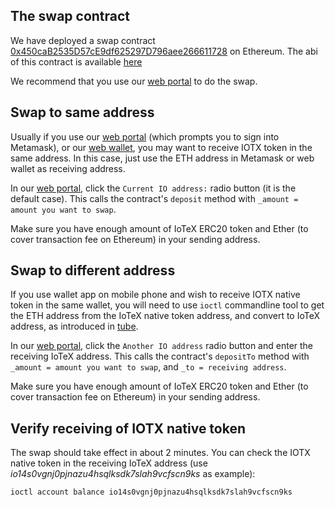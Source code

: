 ##  The swap contract

We have deployed a swap contract [0x450caB2535D57cE9df625297D796aee266611728](https://etherscan.io/address/0x450caB2535D57cE9df625297D796aee266611728) on Ethereum. The abi of this contract is available [here](https://github.com/iotexproject/iotex-bootstrap/blob/master/tube/e2n.abi)

We recommend that you use our [web portal](https://member.iotex.io/tools/iotex) to do the swap.

##  Swap to same address

Usually if you use our [web portal](https://member.iotex.io/tools/iotex) (which prompts you to sign into Metamask), or our [web wallet](https://iotexscan.io/wallet), you may want to receive IOTX token in the same address. In this case, just use the ETH address in Metamask or web wallet as receiving address.

In our [web portal](https://member.iotex.io/tools/iotex), click the `Current IO address:` radio button (it is the default case). This calls the contract's `deposit` method with `_amount = amount you want to swap`.

Make sure you have enough amount of IoTeX ERC20 token and Ether (to cover transaction fee on Ethereum) in your sending address.

##  Swap to different address

If you use wallet app on mobile phone and wish to receive IOTX native token in the same wallet, you will need to use `ioctl` commandline tool to get the ETH address from the IoTeX native token address, and convert to IoTeX address, as introduced in [tube](https://github.com/iotexproject/iotex-bootstrap/blob/master/tube/tube.md).

In our [web portal](https://member.iotex.io/tools/iotex), click the `Another IO address` radio button and enter the receiving IoTeX address. This calls the contract's `depositTo` method with `_amount = amount you want to swap`, and `_to = receiving address`.

Make sure you have enough amount of IoTeX ERC20 token and Ether (to cover transaction fee on Ethereum) in your sending address.

##  Verify receiving of IOTX native token

The swap should take effect in about 2 minutes. You can check the IOTX native token in the receiving IoTeX address (use *io14s0vgnj0pjnazu4hsqlksdk7slah9vcfscn9ks* as example):

`ioctl account balance io14s0vgnj0pjnazu4hsqlksdk7slah9vcfscn9ks`